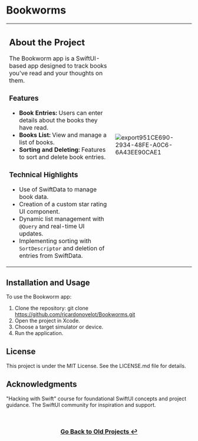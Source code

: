 # Bookworms

<table>
<tr>
<td>

## About the Project

The Bookworm app is a SwiftUI-based app designed to track books you've read and your thoughts on them.

### Features

- **Book Entries:** Users can enter details about the books they have read.
- **Books List:** View and manage a list of books.
- **Sorting and Deleting:** Features to sort and delete book entries.

### Technical Highlights

- Use of SwiftData to manage book data.
- Creation of a custom star rating UI component.
- Dynamic list management with `@Query` and real-time UI updates.
- Implementing sorting with `SortDescriptor` and deletion of entries from SwiftData.

</td>
<td>
  
![export951CE690-2934-48FE-A0C6-6A43EE90CAE1](https://github.com/ricardonovelot/BookWorms/assets/84286086/b792b98e-516b-4435-b305-e1f33ece8049)

</td>
</tr>
</table>

## Installation and Usage

To use the Bookworm app:

1. Clone the repository: git clone https://github.com/ricardonovelot/Bookworms.git
2. Open the project in Xcode.
3. Choose a target simulator or device.
4. Run the application.

## License

This project is under the MIT License. See the LICENSE.md file for details.

## Acknowledgments

"Hacking with Swift" course for foundational SwiftUI concepts and project guidance.
The SwiftUI community for inspiration and support.

<br>
<h3 align="center"><a href="https://github.com/ricardonovelot/ricardonovelot/blob/main/Old-Projects.md">Go Back to Old Projects ↩</a></h3>
<br>
